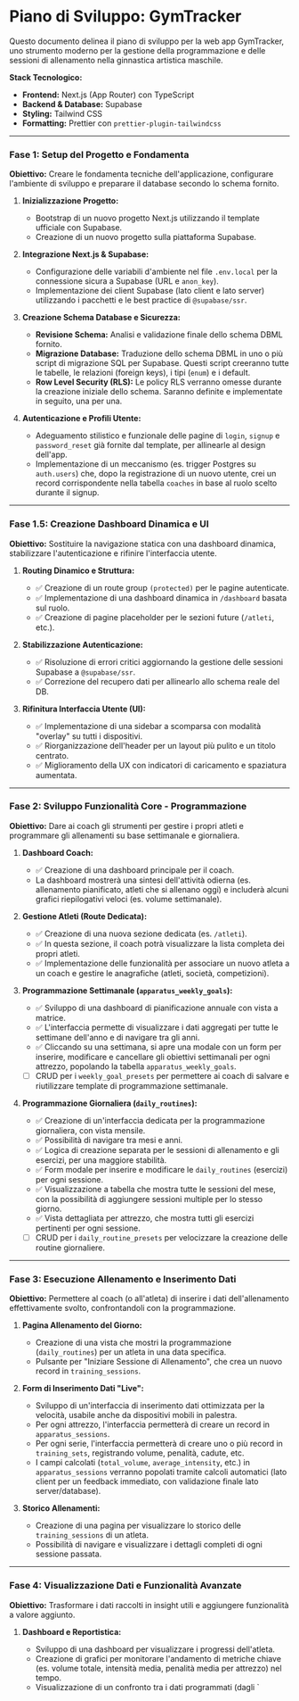 # Piano di Sviluppo: GymTracker

Questo documento delinea il piano di sviluppo per la web app GymTracker, uno strumento moderno per la gestione della programmazione e delle sessioni di allenamento nella ginnastica artistica maschile.

**Stack Tecnologico:**

- **Frontend:** Next.js (App Router) con TypeScript
- **Backend & Database:** Supabase
- **Styling:** Tailwind CSS
- **Formatting:** Prettier con `prettier-plugin-tailwindcss`

---

### Fase 1: Setup del Progetto e Fondamenta

**Obiettivo:** Creare le fondamenta tecniche dell'applicazione, configurare l'ambiente di sviluppo e preparare il database secondo lo schema fornito.

1.  **Inizializzazione Progetto:**

    - Bootstrap di un nuovo progetto Next.js utilizzando il template ufficiale con Supabase.
    - Creazione di un nuovo progetto sulla piattaforma Supabase.

2.  **Integrazione Next.js & Supabase:**

    - Configurazione delle variabili d'ambiente nel file `.env.local` per la connessione sicura a Supabase (URL e `anon_key`).
    - Implementazione dei client Supabase (lato client e lato server) utilizzando i pacchetti e le best practice di `@supabase/ssr`.

3.  **Creazione Schema Database e Sicurezza:**

    - **Revisione Schema:** Analisi e validazione finale dello schema DBML fornito.
    - **Migrazione Database:** Traduzione dello schema DBML in uno o più script di migrazione SQL per Supabase. Questi script creeranno tutte le tabelle, le relazioni (foreign keys), i tipi (`enum`) e i default.
    - **Row Level Security (RLS):** Le policy RLS verranno omesse durante la creazione iniziale dello schema. Saranno definite e implementate in seguito, una per una.

4.  **Autenticazione e Profili Utente:**
    - Adeguamento stilistico e funzionale delle pagine di `login`, `signup` e `password_reset` già fornite dal template, per allinearle al design dell'app.
    - Implementazione di un meccanismo (es. trigger Postgres su `auth.users`) che, dopo la registrazione di un nuovo utente, crei un record corrispondente nella tabella `coaches` in base al ruolo scelto durante il signup.

---

### Fase 1.5: Creazione Dashboard Dinamica e UI

**Obiettivo:** Sostituire la navigazione statica con una dashboard dinamica, stabilizzare l'autenticazione e rifinire l'interfaccia utente.

1.  **Routing Dinamico e Struttura:**

    - ✅ Creazione di un route group `(protected)` per le pagine autenticate.
    - ✅ Implementazione di una dashboard dinamica in `/dashboard` basata sul ruolo.
    - ✅ Creazione di pagine placeholder per le sezioni future (`/atleti`, etc.).

2.  **Stabilizzazione Autenticazione:**

    - ✅ Risoluzione di errori critici aggiornando la gestione delle sessioni Supabase a `@supabase/ssr`.
    - ✅ Correzione del recupero dati per allinearlo allo schema reale del DB.

3.  **Rifinitura Interfaccia Utente (UI):**
    - ✅ Implementazione di una sidebar a scomparsa con modalità "overlay" su tutti i dispositivi.
    - ✅ Riorganizzazione dell'header per un layout più pulito e un titolo centrato.
    - ✅ Miglioramento della UX con indicatori di caricamento e spaziatura aumentata.

---

### Fase 2: Sviluppo Funzionalità Core - Programmazione

**Obiettivo:** Dare ai coach gli strumenti per gestire i propri atleti e programmare gli allenamenti su base settimanale e giornaliera.

1.  **Dashboard Coach:**

    - ✅ Creazione di una dashboard principale per il coach.
    - La dashboard mostrerà una sintesi dell'attività odierna (es. allenamento pianificato, atleti che si allenano oggi) e includerà alcuni grafici riepilogativi veloci (es. volume settimanale).

2.  **Gestione Atleti (Route Dedicata):**

    - ✅ Creazione di una nuova sezione dedicata (es. `/atleti`).
    - ✅ In questa sezione, il coach potrà visualizzare la lista completa dei propri atleti.
    - ✅ Implementazione delle funzionalità per associare un nuovo atleta a un coach e gestire le anagrafiche (atleti, società, competizioni).

3.  **Programmazione Settimanale (`apparatus_weekly_goals`):**

    - ✅ Sviluppo di una dashboard di pianificazione annuale con vista a matrice.
    - ✅ L'interfaccia permette di visualizzare i dati aggregati per tutte le settimane dell'anno e di navigare tra gli anni.
    - ✅ Cliccando su una settimana, si apre una modale con un form per inserire, modificare e cancellare gli obiettivi settimanali per ogni attrezzo, popolando la tabella `apparatus_weekly_goals`.
    - [ ] CRUD per i `weekly_goal_presets` per permettere ai coach di salvare e riutilizzare template di programmazione settimanale.

4.  **Programmazione Giornaliera (`daily_routines`):**
    - ✅ Creazione di un'interfaccia dedicata per la programmazione giornaliera, con vista mensile.
    - ✅ Possibilità di navigare tra mesi e anni.
    - ✅ Logica di creazione separata per le sessioni di allenamento e gli esercizi, per una maggiore stabilità.
    - ✅ Form modale per inserire e modificare le `daily_routines` (esercizi) per ogni sessione.
    - ✅ Visualizzazione a tabella che mostra tutte le sessioni del mese, con la possibilità di aggiungere sessioni multiple per lo stesso giorno.
    - ✅ Vista dettagliata per attrezzo, che mostra tutti gli esercizi pertinenti per ogni sessione.
    - [ ] CRUD per i `daily_routine_presets` per velocizzare la creazione delle routine giornaliere.

---

### Fase 3: Esecuzione Allenamento e Inserimento Dati

**Obiettivo:** Permettere al coach (o all'atleta) di inserire i dati dell'allenamento effettivamente svolto, confrontandoli con la programmazione.

1.  **Pagina Allenamento del Giorno:**

    - Creazione di una vista che mostri la programmazione (`daily_routines`) per un atleta in una data specifica.
    - Pulsante per "Iniziare Sessione di Allenamento", che crea un nuovo record in `training_sessions`.

2.  **Form di Inserimento Dati "Live":**

    - Sviluppo di un'interfaccia di inserimento dati ottimizzata per la velocità, usabile anche da dispositivi mobili in palestra.
    - Per ogni attrezzo, l'interfaccia permetterà di creare un record in `apparatus_sessions`.
    - Per ogni serie, l'interfaccia permetterà di creare uno o più record in `training_sets`, registrando volume, penalità, cadute, etc.
    - I campi calcolati (`total_volume`, `average_intensity`, etc.) in `apparatus_sessions` verranno popolati tramite calcoli automatici (lato client per un feedback immediato, con validazione finale lato server/database).

3.  **Storico Allenamenti:**
    - Creazione di una pagina per visualizzare lo storico delle `training_sessions` di un atleta.
    - Possibilità di navigare e visualizzare i dettagli completi di ogni sessione passata.

---

### Fase 4: Visualizzazione Dati e Funzionalità Avanzate

**Obiettivo:** Trasformare i dati raccolti in insight utili e aggiungere funzionalità a valore aggiunto.

1.  **Dashboard e Reportistica:**

    - Sviluppo di una dashboard per visualizzare i progressi dell'atleta.
    - Creazione di grafici per monitorare l'andamento di metriche chiave (es. volume totale, intensità media, penalità media per attrezzo) nel tempo.
    - Visualizzazione di un confronto tra i dati programmati (dagli `
